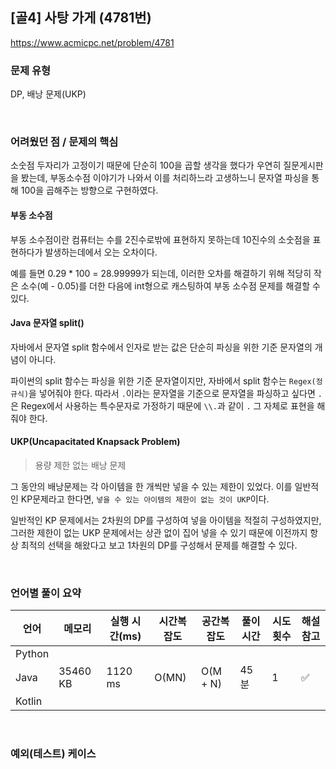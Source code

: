 ## [골4] 사탕 가게 (4781번)

https://www.acmicpc.net/problem/4781

### 문제 유형

DP, 배낭 문제(UKP)

<br>

### 어려웠던 점 / 문제의 핵심

소숫점 두자리가 고정이기 때문에 단순히 100을 곱할 생각을 했다가 우연히 질문게시판을 봤는데, 부동소수점 이야기가 나와서 이를 처리하느라 고생하느니 문자열 파싱을 통해 100을 곱해주는 방향으로 구현하였다.

#### 부동 소수점

부동 소수점이란 컴퓨터는 수를 2진수로밖에 표현하지 못하는데 10진수의 소숫점을 표현하다가 발생하는데에서 오는 오차이다.

예를 들면 0.29 * 100 = 28.99999가 되는데, 이러한 오차를 해결하기 위해 적당히 작은 소수(예 - 0.05)를 더한 다음에 int형으로 캐스팅하여 부동 소수점 문제를 해결할 수 있다.



#### Java 문자열 split()

자바에서 문자열 split 함수에서 인자로 받는 값은 단순히 파싱을 위한 기준 문자열의 개념이 아니다.

파이썬의 split 함수는 파싱을 위한 기준 문자열이지만, 자바에서 split 함수는 `Regex(정규식)`을 넣어줘야 한다. 따라서 `.`이라는 문자열을 기준으로 문자열을 파싱하고 싶다면 `.`은 Regex에서 사용하는 특수문자로 가정하기 때문에 `\\.`과 같이 `.` 그 자체로 표현을 해줘야 한다.



#### UKP(Uncapacitated Knapsack Problem)

> 용량 제한 없는 배낭 문제

그 동안의 배낭문제는 각 아이템을 한 개씩만 넣을 수 있는 제한이 있었다. 이를 일반적인 KP문제라고 한다면, `넣을 수 있는 아이템의 제한이 없는 것이 UKP`이다.

일반적인 KP 문제에서는 2차원의 DP를 구성하여 넣을 아이템을 적절히 구성하였지만, 그러한 제한이 없는 UKP 문제에서는 상관 없이 집어 넣을 수 있기 때문에 이전까지 항상 최적의 선택을 해왔다고 보고 1차원의 DP를 구성해서 문제를 해결할 수 있다.

<br>

### 언어별 풀이 요약

| 언어   | 메모리   | 실행 시간(ms) | 시간복잡도 | 공간복잡도 | 풀이 시간 | 시도 횟수 | 해설 참고          |
| ------ | -------- | ------------- | ---------- | ---------- | --------- | --------- | ------------------ |
| Python |          |               |            |            |           |           |                    |
| Java   | 35460 KB | 1120 ms       | O(MN)      | O(M + N)   | 45분      | 1         | :white_check_mark: |
| Kotlin |          |               |            |            |           |           |                    |

<br>

### 예외(테스트) 케이스

```
```

